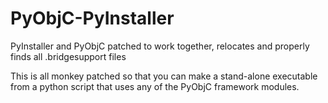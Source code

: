 PyObjC-PyInstaller
==================

PyInstaller and PyObjC patched to work together, relocates and properly finds all .bridgesupport files

This is all monkey patched so that you can make a stand-alone executable from a python script that uses any of the PyObjC framework modules.
